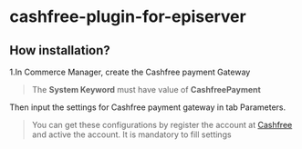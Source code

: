 # cashfree-plugin-for-episerver
## How installation?
1.In Commerce Manager, create the Cashfree payment Gateway

> The 
	**System Keyword** 
>must have value of 
	**CashfreePayment**

Then input the settings for Cashfree payment gateway in tab Parameters.

> You can get these configurations by register the account at [Cashfree](https://www.cashfree.com/) and active the account.
	It is mandatory to fill settings


